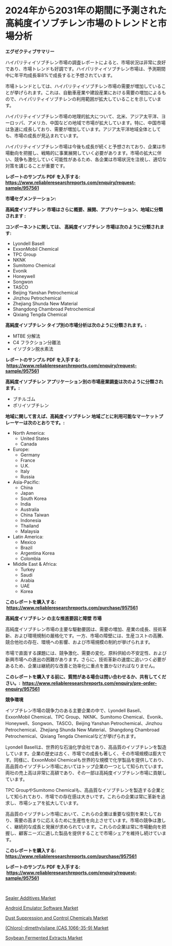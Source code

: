 <p><h1>2024年から2031年の期間に予測された高純度イソブチレン市場のトレンドと市場分析</h1></p><p><strong>エグゼクティブサマリー</strong></p>
<p><p>ハイパリティイソブチレン市場の調査レポートによると、市場状況は非常に良好であり、市場トレンドも好調です。ハイパリティイソブチレン市場は、予測期間中に年平均成長率8%で成長すると予想されています。</p><p>市場トレンドとしては、ハイパリティイソブチレン市場の需要が増加していることが挙げられます。これは、自動車産業や建設産業における需要の増加によるもので、ハイパリティイソブチレンの利用範囲が拡大していることを示しています。</p><p>ハイパリティイソブチレン市場の地理的拡大について、北米、アジア太平洋、ヨーロッパ、アメリカ、中国などの地域で市場が拡大しています。特に、中国市場は急速に成長しており、需要が増加しています。アジア太平洋地域全体としても、市場の成長が見込まれています。</p><p>ハイパリティイソブチレン市場は今後も成長が続くと予想されており、企業は市場動向を把握し、戦略的に事業展開していく必要があります。市場の拡大に伴い、競争も激化していく可能性があるため、各企業は市場状況を注視し、適切な対策を講じることが重要です。</p></p>
<p><strong>レポートのサンプル PDF を入手する: <a href="https://www.reliableresearchreports.com/enquiry/request-sample/957561">https://www.reliableresearchreports.com/enquiry/request-sample/957561</a></strong></p>
<p><strong>市場セグメンテーション:</strong></p>
<p><strong> 高純度イソブチレン 市場はさらに概要、展開、アプリケーション、地域に分類されます :</strong></p>
<p><strong>コンポーネントに関しては、 高純度イソブチレン 市場は次のように分類されます: &nbsp;</strong></p>
<p><ul><li>Lyondell Basell</li><li>ExxonMobil Chemical</li><li>TPC Group</li><li>NKNK</li><li>Sumitomo Chemical</li><li>Evonik</li><li>Honeywell</li><li>Songwon</li><li>TASCO</li><li>Beijing Yanshan Petrochemical</li><li>Jinzhou Petrochemical</li><li>Zhejiang Shunda New Material</li><li>Shangdong Chambroad Petrochemical</li><li>Qixiang Tengda Chemical</li></ul></p>
<p><strong> 高純度イソブチレン タイプ別の市場分析は次のように分類されます。:</strong></p>
<p><ul><li>MTBE 分解法</li><li>C4 フラクション分離法</li><li>イソブタン脱水素法</li></ul></p>
<p><strong>レポートのサンプル PDF を入手する: &nbsp;<a href="https://www.reliableresearchreports.com/enquiry/request-sample/957561">https://www.reliableresearchreports.com/enquiry/request-sample/957561</a></strong></p>
<p><strong> 高純度イソブチレン アプリケーション別の市場産業調査は次のように分類されます。:</strong></p>
<p><ul><li>ブチルゴム</li><li>ポリイソブチレン</li></ul></p>
<p><strong>地域に関して言えば、高純度イソブチレン 地域ごとに利用可能なマーケットプレーヤーは次のとおりです。:</strong></p>
<p><ul>
    <li>
        North America:
        <ul>
            <li>United States</li>
            <li>Canada</li>
        </ul>
    </li>
    <li>
        Europe:
        <ul>
            <li>Germany</li>
            <li>France</li>
            <li>U.K.</li>
            <li>Italy</li>
            <li>Russia</li>
        </ul>
    </li>
    <li>
        Asia-Pacific:
        <ul>
            <li>China</li>
            <li>Japan</li>
            <li>South Korea</li>
            <li>India</li>
            <li>Australia</li>
            <li>China Taiwan</li>
            <li>Indonesia</li>
            <li>Thailand</li>
            <li>Malaysia</li>
        </ul>
    </li>
    <li>
        Latin America:
        <ul>
            <li>Mexico</li>
            <li>Brazil</li>
            <li>Argentina Korea</li>
            <li>Colombia</li>
        </ul>
    </li>
    <li>
        Middle East & Africa:
        <ul>
            <li>Turkey</li>
            <li>Saudi</li>
            <li>Arabia</li>
            <li>UAE</li>
            <li>Korea</li>
        </ul>
    </li>
    </ul></p>
<p><strong>このレポートを購入する: &nbsp;<a href="https://www.reliableresearchreports.com/purchase/957561">https://www.reliableresearchreports.com/purchase/957561</a></strong></p>
<p><strong>高純度イソブチレン の主な推進要因と障壁 市場</strong></p>
<p><p>高純度イソブチレン市場の主要な駆動要因は、需要の増加、産業の成長、技術革新、および環境規制の厳格化です。一方、市場の障壁には、生産コストの高騰、競合他社の存在、環境への影響、および市場規模の制約が挙げられます。</p><p>市場で直面する課題には、競争激化、需要の変化、原料供給の不安定性、および新興市場への進出の困難があります。さらに、技術革新の速度に追いつく必要があるため、企業は継続的な改善と効率化に重点を置かなければなりません。</p></p>
<p><strong>このレポートを購入する前に、質問がある場合は問い合わせるか、共有してください。:&nbsp; <a href="https://www.reliableresearchreports.com/enquiry/pre-order-enquiry/957561">https://www.reliableresearchreports.com/enquiry/pre-order-enquiry/957561</a></strong></p>
<p><strong>競争環境</strong></p>
<p><p>イソブチレン市場の競争力のある主要企業の中で、Lyondell Basell、ExxonMobil Chemical、TPC Group、NKNK、Sumitomo Chemical、Evonik、Honeywell、Songwon、TASCO、Beijing Yanshan Petrochemical、Jinzhou Petrochemical、Zhejiang Shunda New Material、Shangdong Chambroad Petrochemical、Qixiang Tengda Chemicalなどが挙げられます。</p><p>Lyondell Basellは、世界的な石油化学会社であり、高品質のイソブチレンを製造しています。企業の歴史は古く、市場での成長も著しく、その市場規模は膨大です。同様に、ExxonMobil Chemicalも世界的な規模で化学製品を提供しており、高品質のイソブチレン市場においてはトップ企業の一つとして知られています。両社の売上高は非常に高額であり、その一部は高純度イソブチレン市場に貢献しています。</p><p>TPC GroupやSumitomo Chemicalも、高品質なイソブチレンを製造する企業として知られており、市場での存在感は大きいです。これらの企業は常に革新を追求し、市場シェアを拡大しています。</p><p>高品質のイソブチレン市場において、これらの企業は重要な役割を果たしており、需要の高まりに応えるために生産性を向上させています。市場の競争は激しく、継続的な成長と発展が求められています。これらの企業は常に市場動向を把握し、顧客ニーズに適した製品を提供することで市場シェアを維持し続けています。</p></p>
<p><strong>このレポートを購入する: &nbsp; <a href="https://www.reliableresearchreports.com/purchase/957561">https://www.reliableresearchreports.com/purchase/957561</a></strong></p>
<p><strong>レポートのサンプル PDF を入手する: &nbsp;<a href="https://www.reliableresearchreports.com/enquiry/request-sample/957561">https://www.reliableresearchreports.com/enquiry/request-sample/957561</a></strong><strong></strong></p>
<p>&nbsp;</p>
<p><p><a href="https://view.publitas.com/reportprime-1/sealer-additives-market-size-market-share-and-global-market-analysis-report-2024-2031/">Sealer Additives Market</a></p><p><a href="https://github.com/Sherrillcrooksxa8i18ucf2m/Market-Research-Report-List-1/blob/main/android-emulator-software-market.md">Android Emulator Software Market</a></p><p><a href="https://frill-swim-3cd.notion.site/Dust-Suppression-and-Control-Chemicals-Market-Research-Report-Provides-Critical-Insights-that-can-he-afb004845624493e9a177304a19b04a7">Dust Suppression and Control Chemicals Market</a></p><p><a href="https://gentle-editor-9db.notion.site/Chloro-dimethylsilane-CAS-1066-35-9-Market-Size-Market-Share-and-Global-Market-Analysis-Report--df840770bd014ee69e6a50f7e7aa5b74">(Chloro)-dimethylsilane (CAS 1066-35-9) Market</a></p><p><a href="https://view.publitas.com/reportprime-1/soybean-fermented-extracts-market-research-report-reveals-the-latest-trends-and-opportunities-of-this-market-for-period-from-2024-2031/">Soybean Fermented Extracts Market</a></p></p>
